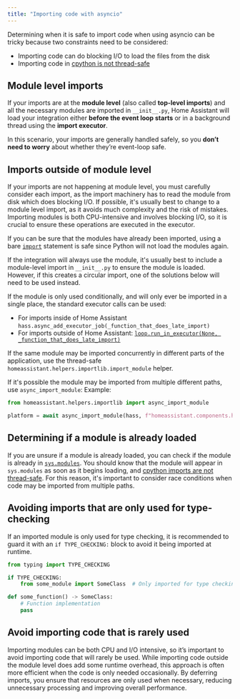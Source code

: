 ```yaml
---
title: "Importing code with asyncio"
---
```


Determining when it is safe to import code when using asyncio can be tricky because two constraints need to be considered:

- Importing code can do blocking I/O to load the files from the disk
- Importing code in [cpython is not thread-safe](https://github.com/python/cpython/issues/83065)

## Module level imports

If your imports are at the **module level** (also called **top-level imports**) and all the necessary modules are imported in `__init__.py`, Home Assistant will load your integration either **before the event loop starts** or in a background thread using the **import executor**.

In this scenario, your imports are generally handled safely, so you **don’t need to worry** about whether they’re event-loop safe.

## Imports outside of module level

If your imports are not happening at module level, you must carefully consider each import, as the import machinery has to read the module from disk which does blocking I/O. If possible, it's usually best to change to a module level import, as it avoids much complexity and the risk of mistakes. Importing modules is both CPU-intensive and involves blocking I/O, so it is crucial to ensure these operations are executed in the executor.

If you can be sure that the modules have already been imported, using a bare [`import`](https://docs.python.org/3/reference/simple_stmts.html#import) statement is safe since Python will not load the modules again.

If the integration will always use the module, it's usually best to include a module-level import in `__init__.py` to ensure the module is loaded. However, if this creates a circular import, one of the solutions below will need to be used instead.

If the module is only used conditionally, and will only ever be imported in a single place, the standard executor calls can be used:

- For imports inside of Home Assistant `hass.async_add_executor_job(_function_that_does_late_import)`
- For imports outside of Home Assistant: [`loop.run_in_executor(None, _function_that_does_late_import)`](https://docs.python.org/3/library/asyncio-eventloop.html#asyncio.loop.run_in_executor)

If the same module may be imported concurrently in different parts of the application, use the thread-safe `homeassistant.helpers.importlib.import_module` helper.

If it's possible the module may be imported from multiple different paths, use `async_import_module`:
Example:

```python
from homeassistant.helpers.importlib import async_import_module

platform = await async_import_module(hass, f"homeassistant.components.homeassistant.triggers.{platform_name}")
```

## Determining if a module is already loaded

If you are unsure if a module is already loaded, you can check if the module is already in [`sys.modules`](https://docs.python.org/3/library/sys.html#sys.modules). You should know that the module will appear in `sys.modules` as soon as it begins loading, and [cpython imports are not thread-safe](https://github.com/python/cpython/issues/83065). For this reason, it's important to consider race conditions when code may be imported from multiple paths.

## Avoiding imports that are only used for type-checking

If an imported module is only used for type checking, it is recommended to guard it with an `if TYPE_CHECKING:` block to avoid it being imported at runtime.

```python
from typing import TYPE_CHECKING

if TYPE_CHECKING:
    from some_module import SomeClass  # Only imported for type checking

def some_function() -> SomeClass:
    # Function implementation
    pass
```

## Avoid importing code that is rarely used

Importing modules can be both CPU and I/O intensive, so it’s important to avoid importing code that will rarely be used. While importing code outside the module level does add some runtime overhead, this approach is often more efficient when the code is only needed occasionally. By deferring imports, you ensure that resources are only used when necessary, reducing unnecessary processing and improving overall performance.

